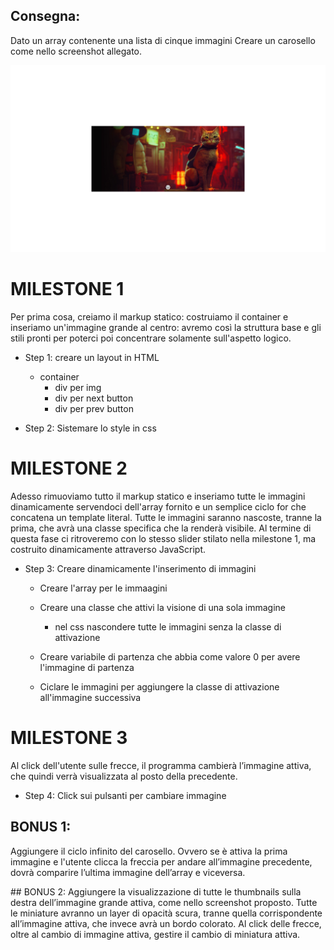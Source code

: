 ## Consegna:

Dato un array contenente una lista di cinque immagini
Creare un carosello come nello screenshot allegato.

![alt text](./assets/img/carosello_mono_array.png)

# MILESTONE 1
Per prima cosa, creiamo il markup statico: costruiamo il container e inseriamo un'immagine grande al centro: 
avremo così la struttura base e gli stili pronti per poterci poi concentrare solamente sull'aspetto logico.

- Step 1: creare un layout in HTML
  - container
    - div per img
    - div per next button
    - div per prev button

- Step 2: Sistemare lo style in css

# MILESTONE 2
Adesso rimuoviamo tutto il markup statico e inseriamo tutte le immagini dinamicamente servendoci dell'array fornito e un semplice ciclo for che concatena un template literal. Tutte le immagini saranno nascoste, tranne la prima, che avrà una classe specifica che la renderà visibile. Al termine di questa fase ci ritroveremo con lo stesso slider stilato nella milestone 1, ma costruito dinamicamente attraverso JavaScript.

- Step 3: Creare dinamicamente l'inserimento di immagini
    - Creare l'array per le immaagini

    - Creare una classe che attivi la visione di una sola immagine
        - nel css nascondere tutte le immagini senza la classe di attivazione

    - Creare variabile di partenza che abbia come valore 0 per avere l'immagine di partenza 

    - Ciclare le immagini per aggiungere la classe di attivazione all'immagine successiva

# MILESTONE 3
Al click dell'utente sulle frecce, il programma cambierà l’immagine attiva, che quindi verrà visualizzata al posto della precedente.
 - Step 4: Click sui pulsanti per cambiare immagine

## BONUS 1:
Aggiungere il ciclo infinito del carosello. Ovvero se è attiva la prima immagine e l'utente clicca la freccia per andare all’immagine precedente, dovrà comparire l’ultima immagine dell’array e viceversa.

## BONUS 2:
Aggiungere la visualizzazione di tutte le thumbnails sulla destra dell’immagine grande attiva, come nello screenshot proposto. Tutte le miniature avranno un layer di opacità scura, tranne quella corrispondente all’immagine attiva, che invece avrà un bordo colorato. Al click delle frecce, oltre al cambio di immagine attiva, gestire il cambio di miniatura attiva.


<!-- Prima di partire a scrivere codice:
Non lasciamoci spaventare dalla complessità apparente dell'esercizio, ma analizziamo prima, come abbiamo fatto sempre, cosa ci potrebbe aspettare. Abbiamo completato ormai da qualche giorno la sessione HTML e CSS, se non ci ricordiamo qualcosa andiamo pure a riguardare alcuni argomenti. Non dedichiamo però al ripasso più di una mezz'ora, così da non perdere di vista il focus dell'esercizio.
Consigli del giorno:
Costruiamo del carosello una versione statica contenente solamente un'immagine. Di questa versione statica al momento opportuno commenteremo (oscureremo) alcuni elementi per poterli riprodurre dinamicamente in js. Potremo quindi usarli come "template".
Scriviamo sempre prima per punti il nostro algoritmo in italiano per capire cosa vogliamo fare
Al momento giusto (ihihhi starà a voi capire quale) rispondete a questa domanda: "Quanti cicli servono?" -->